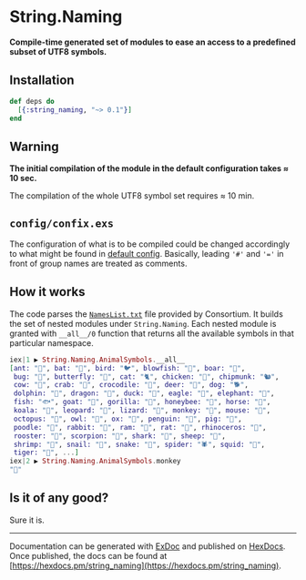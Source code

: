 # String.Naming

**Compile-time generated set of modules to ease an access to a predefined subset of UTF8 symbols.**

## Installation

```elixir
def deps do
  [{:string_naming, "~> 0.1"}]
end
```

## Warning

**The initial compilation of the module in the default configuration takes ≈ 10 sec.**

The compilation of the whole UTF8 symbol set requires ≈ 10 min.

## `config/confix.exs`

The configuration of what is to be compiled could be changed accordingly to
what might be found in [default config](https://github.com/am-kantox/string_naming/blob/master/config/config.exs).
Basically, leading `'#'` and `'='` in front of group names are treated as comments.

## How it works

The code parses the [`NamesList.txt`](http://www.unicode.org/Public/UCD/latest/ucd/NamesList.txt)
file provided by Consortium. It builds the set of nested modules under `String.Naming`.
Each nested module is granted with `__all__/0` function that returns all the
available symbols in that particular namespace.

```elixir
iex|1 ▶ String.Naming.AnimalSymbols.__all__
[ant: "🐜", bat: "🦇", bird: "🐦", blowfish: "🐡", boar: "🐗",
 bug: "🐛", butterfly: "🦋", cat: "🐈", chicken: "🐔", chipmunk: "🐿",
 cow: "🐄", crab: "🦀", crocodile: "🐊", deer: "🦌", dog: "🐕",
 dolphin: "🐬", dragon: "🐉", duck: "🦆", eagle: "🦅", elephant: "🐘",
 fish: "🐟", goat: "🐐", gorilla: "🦍", honeybee: "🐝", horse: "🐎",
 koala: "🐨", leopard: "🐆", lizard: "🦎", monkey: "🐒", mouse: "🐁",
 octopus: "🐙", owl: "🦉", ox: "🐂", penguin: "🐧", pig: "🐖",
 poodle: "🐩", rabbit: "🐇", ram: "🐏", rat: "🐀", rhinoceros: "🦏",
 rooster: "🐓", scorpion: "🦂", shark: "🦈", sheep: "🐑",
 shrimp: "🦐", snail: "🐌", snake: "🐍", spider: "🕷", squid: "🦑",
 tiger: "🐅", ...]
iex|2 ▶ String.Naming.AnimalSymbols.monkey
"🐒"
```

## Is it of any good?

Sure it is.

---

Documentation can be generated with [ExDoc](https://github.com/elixir-lang/ex_doc)
and published on [HexDocs](https://hexdocs.pm). Once published, the docs can
be found at [https://hexdocs.pm/string_naming](https://hexdocs.pm/string_naming).
